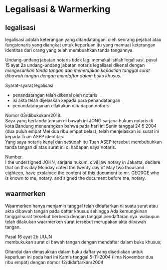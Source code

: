 # Legalisasi & Warmerking

## legalisasi

legalisasi adalah keterangan yang ditandatangani oleh seorang pejabat atau fungsionaris yang diangkat untuk keperluan itu yang memuat keterangan identitas dari orang yang telah membuahkan tanda tangannya.

Undang-undang jabatan notaris tidak lagi memakai istilah legalisasi. pasal 15 ayat 2a undang-undang jabatan notaris legalisasi dikenal dengan *mengesahkan tanda tangan dan menetapkan kepastian tanggal surat dibawah tangan dengan mendaftar dalam buku khusus*.

Syarat-syarat legalisasi
- penandatangan telah dikenal oleh notaris
- isi akta telah dijelaskan kepada para penandatangan
- penandatanganan dilakukan dihadapan notaris

<AktaText>

Nomor 03/dibukukan/2018.  
Saya yang bertanda tangan di bawah ini JONO sarjana hukum notaris di kota Bandung menerangkan bahwa pada hari ini Senin tanggal 24 5 2004 (dua puluh empat Mei dua ribu empat belas), telah menjelaskan isi surat ini kepada Tuan ASEP identitas.  
Yang saya notaris kenal dan sesudah itu Tuan ASEP tersebut membubuhkan tanda tangan di atas surat ini di hadapan saya notaris.

</AktaText>


<AktaText>

Number.  
I the undersigned JOHN, sarjana hukum, civil law notary in Jakarta, declare that on this day Monday dated the twenty day of May two thousand eighteen, have explained the content of this document to mr. GEORGE who is known to me, notary. and signed the document before me, notary.

</AktaText>


## waarmerken

Waarmerken hanya menjamin tanggal telah didaftarkan di suatu surat atau akta dibawah tangan pada daftar khusus sehingga Ada kemungkinan tanggal surat tersebut berbeda dengan tanggal pendaftaran nya. walaupun telah dilakukan waarmerken surat tersebut merupakan akta dibawah tangan.

Pasal 16 ayat 2b UUJN  
membukukan surat di bawah tangan dengan mendaftar dalam buku khusus;



<AktaText>

Ditandai dan dimasukkan dalam buku daftar yang disediakan untuk keperluan ini pada hari ini Kamis tanggal 5-11-2004 (lima November dua ribu empat) dengan nomor 12/didaftarkan/2004

</AktaText>

